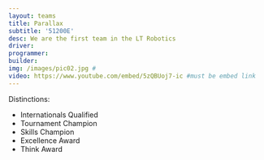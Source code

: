 ```yaml
---
layout: teams
title: Parallax
subtitle: '51200E'
desc: We are the first team in the LT Robotics
driver:
programmer:
builder:
img: /images/pic02.jpg #
video: https://www.youtube.com/embed/5zQBUoj7-ic #must be embed link
---
```

Distinctions:
- Internationals Qualified
- Tournament Champion
- Skills Champion
- Excellence Award
- Think Award
